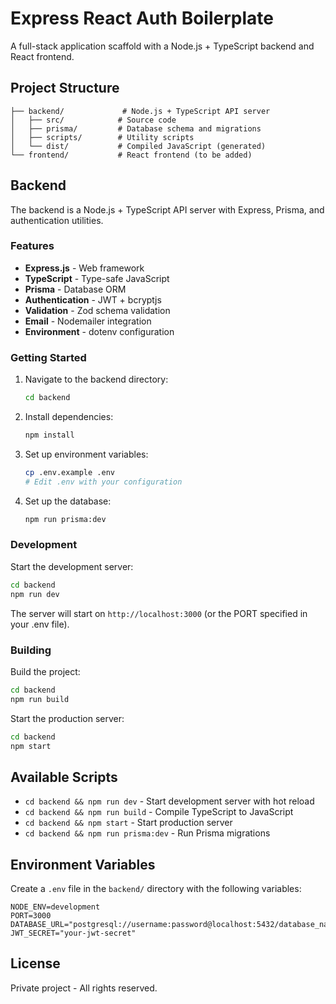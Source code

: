 # Express React Auth Boilerplate

A full-stack application scaffold with a Node.js + TypeScript backend and React frontend.

## Project Structure

```
├── backend/             # Node.js + TypeScript API server
│   ├── src/            # Source code
│   ├── prisma/         # Database schema and migrations
│   ├── scripts/        # Utility scripts
│   └── dist/           # Compiled JavaScript (generated)
└── frontend/           # React frontend (to be added)
```

## Backend

The backend is a Node.js + TypeScript API server with Express, Prisma, and authentication utilities.

### Features

- **Express.js** - Web framework
- **TypeScript** - Type-safe JavaScript
- **Prisma** - Database ORM
- **Authentication** - JWT + bcryptjs
- **Validation** - Zod schema validation
- **Email** - Nodemailer integration
- **Environment** - dotenv configuration

### Getting Started

1. Navigate to the backend directory:
   ```bash
   cd backend
   ```

2. Install dependencies:
   ```bash
   npm install
   ```

3. Set up environment variables:
   ```bash
   cp .env.example .env
   # Edit .env with your configuration
   ```

4. Set up the database:
   ```bash
   npm run prisma:dev
   ```

### Development

Start the development server:
```bash
cd backend
npm run dev
```

The server will start on `http://localhost:3000` (or the PORT specified in your .env file).

### Building

Build the project:
```bash
cd backend
npm run build
```

Start the production server:
```bash
cd backend
npm start
```

## Available Scripts

- `cd backend && npm run dev` - Start development server with hot reload
- `cd backend && npm run build` - Compile TypeScript to JavaScript
- `cd backend && npm start` - Start production server
- `cd backend && npm run prisma:dev` - Run Prisma migrations

## Environment Variables

Create a `.env` file in the `backend/` directory with the following variables:

```env
NODE_ENV=development
PORT=3000
DATABASE_URL="postgresql://username:password@localhost:5432/database_name"
JWT_SECRET="your-jwt-secret"
```

## License

Private project - All rights reserved.